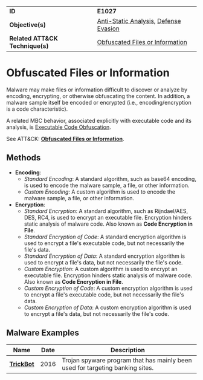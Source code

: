 |||
|---------|------------------------|
|**ID**|**E1027**|
|**Objective(s)**| [Anti-Static Analysis](https://github.com/MBCProject/mbc-markdown/tree/master/anti-static-analysis), [Defense Evasion](https://github.com/MBCProject/mbc-markdown/tree/master/defense-evasion)|
|**Related ATT&CK Technique(s)**|[Obfuscated Files or Information](https://attack.mitre.org/techniques/T1027)|


Obfuscated Files or Information
===============================
Malware may make files or information difficult to discover or analyze by encoding, encrypting, or otherwise obfuscating the content. In addition, a malware sample itself be encoded or encrypted (i.e., encoding/encryption is a code characteristic).

A related MBC behavior, associated explicitly with executable code and its analysis, is [Executable Code Obfuscation](https://github.com/MBCProject/mbc-markdown/tree/master/anti-static-analysis/exe-code-obfuscate.md).

See ATT&CK: [**Obfuscated Files or Information**](https://attack.mitre.org/techniques/T1027/).

Methods
-------
* **Encoding**:
   * *Standard Encoding*: A standard algorithm, such as base64 encoding, is used to encode the malware sample, a file, or other information.
   * *Custom Encoding*: A custom algorithm is used to encode the malware sample, a file, or other information.
* **Encryption**: 
   * *Standard Encryption*: A standard algorithm, such as Rijndael/AES, DES, RC4, is used to encrypt an executable file. Encryption hinders static analysis of malware code. Also known as **Code Encryption in File**.
   * *Standard Encryption of Code*: A standard encryption algorithm is used to encrypt a file's executable code, but not necessarily the file's data. 
   * *Standard Encryption of Data*: A standard encryption algorithm is used to encrypt a file's data, but not necessarily the file's code. 
   * *Custom Encryption*: A custom algorithm is used to encrypt an executable file. Encryption hinders static analysis of malware code. Also known as **Code Encryption in File**.
   * *Custom Encryption of Code*: A custom encryption algorithm is used to encrypt a file's executable code, but not necessarily the file's data.
   * *Custom Encryption of Data*: A custom encryption algorithm is used to encrypt a file's data, but not necessarily the file's code.


Malware Examples
----------------
|Name|Date|Description|
|-----------------------------|-----------|-----------------------------|
|[**TrickBot**](https://github.com/MBCProject/mbc-markdown/tree/master/xample-malware/trickbot.md)|2016|Trojan spyware program that has mainly been used for targeting banking sites.|
